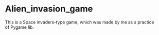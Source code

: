 # Alien_invasion_game
This is a Space Invaders-type game, which was made by me as a practice of Pygame lib.
